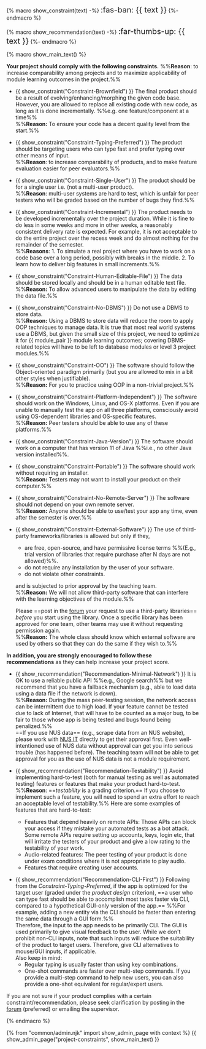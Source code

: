 {% macro show_constraint(text) -%}
<span class="badge badge-warning text-monospace"><big><big>:fas-ban: {{ text }}</big></big></span>
{%- endmacro %}

{% macro show_recommendation(text) -%}
<span class="badge badge-info text-monospace"><big><big>:far-thumbs-up: {{ text }}</big></big></span>
{%- endmacro %}

{% macro show_main_text() %}
<div id="main">

**Your project should comply with the following constraints.** %%**Reason**: to increase comparability among projects and to maximize applicability of module learning outcomes in the project.%%

* {{ show_constraint("Constraint-Brownfield") }} The final product should be a result of evolving/enhancing/morphing the given code base. However, you are allowed to replace all existing code with new code, as long as it is done incrementally. %%e.g. one feature/component at a time%%<br/>
  %%**Reason:** To ensure your code has a decent quality level from the start.%%

* {{ show_constraint("Constraint-Typing-Preferred") }} The product should be targeting users who can type fast and prefer typing over other means of input.<br>
  %%**Reason**: to increase comparability of products, and to make feature evaluation easier for peer evaluators.%%

* {{ show_constraint("Constraint-Single-User") }} The product should be for a single user i.e. (not a multi-user product).<br>
  %%**Reason**: multi-user systems are hard to test, which is unfair for peer testers who will be graded based on the number of bugs they find.%%

* {{ show_constraint("Constraint-Incremental") }} The product needs to be developed incrementally over the project duration. While it is fine to do less in some weeks and more in other weeks, a reasonably consistent delivery rate is expected. For example, it is not acceptable to do the entire project over the recess week and do almost nothing for the remainder of the semester.<br>
  %%**Reasons**: 1. To simulate a real project where you have to work on a code base over a long period, possibly with breaks in the middle. 2. To learn how to deliver big features in small increments.%%

* {{ show_constraint("Constraint-Human-Editable-File") }} The data should be stored locally and should be in a human editable text file.<br/>
  %%**Reason:** To allow advanced users to manipulate the data by editing the data file.%%

* {{ show_constraint("Constraint-No-DBMS") }} Do not use a <tooltip content="Database Management System e.g., MySQL">DBMS</tooltip> to store data.<br/>
  %%**Reason:** Using a DBMS to store data will reduce the room to apply OOP techniques to manage data. It is true that most real world systems use a DBMS, but given the small size of this project, we need to optimize it for {{ module_pair }} module learning outcomes; covering DBMS-related topics will have to be left to database modules or level 3 project modules.%%

* {{ show_constraint("Constraint-OO") }} The software should follow the Object-oriented paradigm primarily (but you are allowed to mix in a bit other styles when justifiable).<br/>
  %%**Reason:** For you to practice using OOP in a non-trivial project.%%

* {{ show_constraint("Constraint-Platform-Independent") }} The software should work on the Windows, Linux, and OS-X platforms. Even if you are unable to manually test the app on all three platforms, consciously avoid using OS-dependent libraries and OS-specific features.<br/>
  %%**Reason:** Peer testers should be able to use any of these platforms.%%

* {{ show_constraint("Constraint-Java-Version") }} The software should work on a computer that has version 11 of Java %%i.e., no other Java version installed%%.

* {{ show_constraint("Constraint-Portable") }} The software should work without requiring an installer.<br>
  %%**Reason:** Testers may not want to install your product on their computer.%%

* {{ show_constraint("Constraint-No-Remote-Server") }} The software should not depend on your own remote server.<br>
  %%**Reason:** Anyone should be able to use/test your app any time, even after the semester is over.%%

* {{ show_constraint("Constraint-External-Software") }} The use of third-party frameworks/libraries is allowed but only if they,
    * are free, open-source, and have permissive license terms %%(E.g., trial version of libraries that require purchase after N days are not allowed)%%.
    * do not require any installation by the user of your software.
    * do not violate other constraints.

  and is subjected to prior approval by the teaching team.<br> 
  %%**Reason:** We will not allow third-party software that can interfere with the learning objectives of the module.%%

  Please ==post in the [forum]({{module_org}}/forum/issues) your request to use a third-party libraries== _before_ you start using the library. Once a specific library has been approved for one team, other teams may use it without requesting permission again.<br/>
  %%**Reason:** The whole class should know which external software are used by others so that they can do the same if they wish to.%%

**In addition, you are strongly encouraged to follow these recommendations** as they can help increase your project score.

* {{ show_recommendation("Recommendation-Minimal-Network") }} It is OK to use a reliable public API %%e.g., Google search%% but we recommend that you have a fallback mechanism (e.g., able to load data using a data file if the network is down).<br>
  %%**Reason:** During the mass peer-testing session, the network access can be intermittent due to high load. If your feature cannot be tested due to lack of Internet, that will have to be counted as a major bug, to be fair to those whose app is being tested and bugs found being penalized.%%<br>
  ==If you use NUS data== (e.g., scrape data from an NUS website), please work with [NUS IT](https://nusit.nus.edu.sg/contact-us/) directly to get their approval first. Even well-intentioned use of NUS data without approval can get you into serious trouble (has happened before). The teaching team will not be able to get approval for you as the use of NUS data is not a module requirement.

* {{ show_recommendation("Recommendation-Testability") }} Avoid implementing hard-to-test (both for manual testing as well as automated testing) features or features that make your product hard-to-test.<br>
  %%**Reason**: ==_testability_ is a grading criterion.== If you choose to implement such a feature, you will need to spend an extra effort to reach an acceptable level of testability.%%
  Here are some examples of features that are hard-to-test:
  * Features that depend heavily on remote APIs: Those APIs can block your access if they mistake your automated tests as a bot attack. Some remote APIs require setting up accounts, keys, login etc, that will irritate the testers of your product and give a low rating to the testability of your work.
  * Audio-related features: The peer testing of your product is done under exam conditions where it is not appropriate to play audio.
  * Features that require creating user accounts.


<span id="constraint-cli">

* {{ show_recommendation("Recommendation-CLI-First") }} Following from the _Constraint-Typing-Preferred_, if the app is optimized for the target user (graded under the _product design_ criterion), ==a user who can type fast should be able to accomplish most tasks faster via CLI, compared to a hypothetical GUI-only version of the app.== %%For example, adding a new entity via the CLI should be faster than entering the same data through a GUI form.%%<br>
  Therefore, the input to the app needs to be primarily CLI. The GUI is used primarily to give visual feedback to the user. While we don't prohibit non-CLI inputs, note that such inputs will reduce the suitability of the product to target users. Therefore, give CLI alternatives to mouse/GUI inputs, if applicable.<br>
  Also keep in mind:
  * Regular typing is usually faster than using key combinations.
  * <tooltip content="typing the full command and hitting ENTER will complete the task">One-shot commands</tooltip> are faster over <tooltip content="prompting the user to input one parameter at a time">multi-step commands</tooltip>. If you provide a multi-step command to help new users, you can also provide a one-shot equivalent for regular/expert users.<br>
</span>

<box type="warning">

If you are not sure if your product complies with a certain constraint/recommendation, please seek clarification by posting in the [forum]({{module_org}}/forum/issues) (preferred) or emailing the supervisor.
</box>

</div>
{% endmacro %}

{% from "common/admin.njk" import show_admin_page with context %}
{{ show_admin_page("project-constraints", show_main_text) }}

